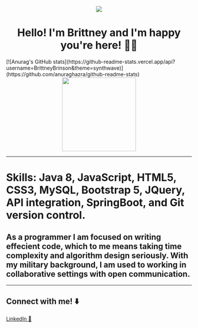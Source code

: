 <div id="header" align="center">
  <img src="https://user-images.githubusercontent.com/110069445/234734069-601615c3-1bc4-4dad-912c-f02eadc04717.jpg" />
  <h1> Hello! I'm Brittney and I'm happy you're here! 👋🏾 </h1>
</div>
[![Anurag's GitHub stats](https://github-readme-stats.vercel.app/api?username=BrittneyBrinson&theme=synthwave)](https://github.com/anuraghazra/github-readme-stats)
  
<div id="header" align="center">
 <img src="https://media.giphy.com/media/487L0pNZKONFN01oHO/giphy.gif" width="200"/>
</div>  
<hr>
<h1> Skills: Java 8, JavaScript, HTML5, CSS3, MySQL, Bootstrap 5, JQuery, API integration, SpringBoot, and Git version control.   </h1>
<h2>As a programmer I am focused on writing effecient code, which to me means taking time complexity and algorithm design seriously. With my military background, I am used to working in collaborative settings with open communication. </h2>
<hr>

## Connect with me! ⬇️
<a href="https://www.linkedin.com/in/brittney-brinson-b623bb245/">LinkedIn 💼</a>


